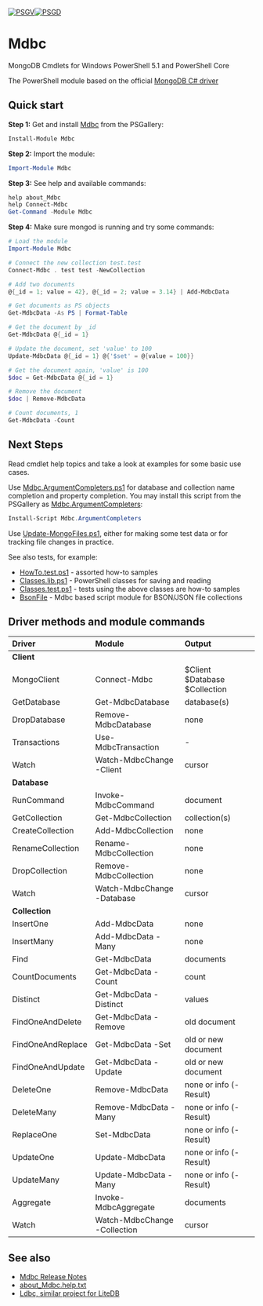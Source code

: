 
[![PSGV](https://img.shields.io/powershellgallery/v/Mdbc)![PSGD](https://img.shields.io/powershellgallery/dt/Mdbc)](https://www.powershellgallery.com/packages/Mdbc)

# Mdbc

MongoDB Cmdlets for Windows PowerShell 5.1 and PowerShell Core

The PowerShell module based on the official [MongoDB C# driver](https://github.com/mongodb/mongo-csharp-driver)

## Quick start

**Step 1:** Get and install [Mdbc](https://www.powershellgallery.com/packages/Mdbc) from the PSGallery:

```powershell
Install-Module Mdbc
```

**Step 2:** Import the module:

```powershell
Import-Module Mdbc
```

**Step 3:** See help and available commands:

```powershell
help about_Mdbc
help Connect-Mdbc
Get-Command -Module Mdbc
```

**Step 4:** Make sure mongod is running and try some commands:

```powershell
# Load the module
Import-Module Mdbc

# Connect the new collection test.test
Connect-Mdbc . test test -NewCollection

# Add two documents
@{_id = 1; value = 42}, @{_id = 2; value = 3.14} | Add-MdbcData

# Get documents as PS objects
Get-MdbcData -As PS | Format-Table

# Get the document by _id
Get-MdbcData @{_id = 1}

# Update the document, set 'value' to 100
Update-MdbcData @{_id = 1} @{'$set' = @{value = 100}}

# Get the document again, 'value' is 100
$doc = Get-MdbcData @{_id = 1}

# Remove the document
$doc | Remove-MdbcData

# Count documents, 1
Get-MdbcData -Count
```

## Next Steps

[Mdbc.ArgumentCompleters.ps1]: https://github.com/nightroman/Mdbc/blob/main/Scripts/Mdbc.ArgumentCompleters.ps1
[Update-MongoFiles.ps1]: https://github.com/nightroman/Mdbc/blob/main/Scripts/Update-MongoFiles.ps1
[HowTo.test.ps1]: https://github.com/nightroman/Mdbc/blob/main/Tests/HowTo.test.ps1
[Classes.lib.ps1]: https://github.com/nightroman/Mdbc/blob/main/Tests/Classes.lib.ps1
[Classes.test.ps1]: https://github.com/nightroman/Mdbc/blob/main/Tests/Classes.test.ps1
[BsonFile]: https://github.com/nightroman/BsonFile

Read cmdlet help topics and take a look at examples for some basic use cases.

Use [Mdbc.ArgumentCompleters.ps1] for database and collection name completion and property completion.
You may install this script from the PSGallery as [Mdbc.ArgumentCompleters](https://www.powershellgallery.com/packages/Mdbc.ArgumentCompleters):

```powershell
Install-Script Mdbc.ArgumentCompleters
```

Use [Update-MongoFiles.ps1], either for making some test data or for tracking file changes in practice.

See also tests, for example:

- [HowTo.test.ps1] - assorted how-to samples
- [Classes.lib.ps1] - PowerShell classes for saving and reading
- [Classes.test.ps1] - tests using the above classes are how-to samples
- [BsonFile] - Mdbc based script module for BSON/JSON file collections

## Driver methods and module commands

| Driver | Module  | Output
| :----- | :-----  | :-----
| **Client** | |
| MongoClient | Connect-Mdbc | $Client $Database $Collection
| GetDatabase | Get-MdbcDatabase | database(s)
| DropDatabase | Remove-MdbcDatabase | none
| Transactions | Use-MdbcTransaction | -
| Watch | Watch-MdbcChange -Client | cursor
| **Database** | |
| RunCommand | Invoke-MdbcCommand | document
| GetCollection | Get-MdbcCollection | collection(s)
| CreateCollection | Add-MdbcCollection | none
| RenameCollection | Rename-MdbcCollection | none
| DropCollection | Remove-MdbcCollection | none
| Watch | Watch-MdbcChange -Database | cursor
| **Collection** | |
| InsertOne | Add-MdbcData | none
| InsertMany | Add-MdbcData -Many | none
| Find | Get-MdbcData | documents
| CountDocuments | Get-MdbcData -Count | count
| Distinct | Get-MdbcData -Distinct | values
| FindOneAndDelete | Get-MdbcData -Remove | old document
| FindOneAndReplace | Get-MdbcData -Set | old or new document
| FindOneAndUpdate | Get-MdbcData -Update | old or new document
| DeleteOne | Remove-MdbcData | none or info (-Result)
| DeleteMany | Remove-MdbcData -Many | none or info (-Result)
| ReplaceOne | Set-MdbcData | none or info (-Result)
| UpdateOne | Update-MdbcData | none or info (-Result)
| UpdateMany | Update-MdbcData -Many | none or info (-Result)
| Aggregate | Invoke-MdbcAggregate | documents
| Watch | Watch-MdbcChange -Collection | cursor

## See also

- [Mdbc Release Notes](https://github.com/nightroman/Mdbc/blob/main/Release-Notes.md)
- [about_Mdbc.help.txt](https://github.com/nightroman/Mdbc/blob/main/Module/en-US/about_Mdbc.help.txt)
- [Ldbc, similar project for LiteDB](https://github.com/nightroman/Ldbc)
